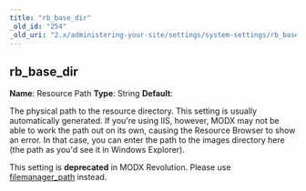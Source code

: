 ```yaml
---
title: "rb_base_dir"
_old_id: "254"
_old_uri: "2.x/administering-your-site/settings/system-settings/rb_base_dir"
---
```


## rb\_base\_dir

**Name**: Resource Path
**Type**: String
**Default**:

The physical path to the resource directory. This setting is usually automatically generated. If you're using IIS, however, MODX may not be able to work the path out on its own, causing the Resource Browser to show an error. In that case, you can enter the path to the images directory here (the path as you'd see it in Windows Explorer).

This setting is **deprecated** in MODX Revolution. Please use [filemanager\_path](building-sites/settings/filemanager_path "filemanager_path") instead.
